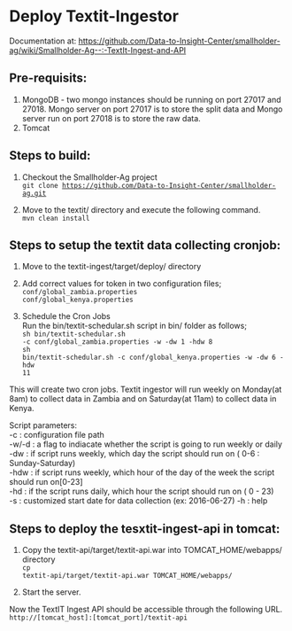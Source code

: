 Deploy Textit-Ingestor
======================

Documentation at: https://github.com/Data-to-Insight-Center/smallholder-ag/wiki/Smallholder-Ag--:-TextIt-Ingest-and-API

Pre-requisits:
--------------

1. MongoDB - two mongo instances should be running on port 27017 and 27018. Mongo server on port 27017 is to store the split data and Mongo server run on port 27018 is to store the raw data.</br>
2. Tomcat

Steps to build:
--------------

1. Checkout the Smallholder-Ag project</br>
<code>git clone https://github.com/Data-to-Insight-Center/smallholder-ag.git</code>

2. Move to the textit/ directory and execute the following command.</br>
<code>mvn clean install</code>

Steps to setup the textit data collecting cronjob:
--------------

1. Move to the textit-ingest/target/deploy/ directory

2. Add correct values for token in two configuration files;</br>
<code>conf/global_zambia.properties</code></br>
<code>conf/global_kenya.properties</code>

3. Schedule the Cron Jobs</br>
Run the bin/textit-schedular.sh script in bin/ folder as follows;</br>
<code>sh bin/textit-schedular.sh -c conf/global_zambia.properties -w -dw 1 -hdw 8</code></br>
<code>sh bin/textit-schedular.sh -c conf/global_kenya.properties -w -dw 6 -hdw 11</code>

This will create two cron jobs. Textit ingestor will run weekly on Monday(at 8am) to collect data in Zambia and on Saturday(at 11am) to collect data in Kenya.

Script parameters:</br>
-c    : configuration file path</br>
-w/-d : a flag to indiacate whether the script is going to run weekly or daily</br>
-dw   : if script runs weekly, which day the script should run on ( 0-6 : Sunday-Saturday)</br>
-hdw  : if script runs weekly, which hour of the day of the week the script should run on[0-23]</br>
-hd   : if the script runs daily, which hour the script should run on ( 0 - 23)</br>
-s    : customized start date for data collection (ex: 2016-06-27)
-h    : help

Steps to deploy the tesxtit-ingest-api in tomcat:
--------------

1. Copy the textit-api/target/textit-api.war into TOMCAT_HOME/webapps/ directory</br>
<code>cp textit-api/target/textit-api.war TOMCAT_HOME/webapps/</code>

2. Start the server.

Now the TextIT Ingest API should be accessible through the following URL.
<code>http://[tomcat_host]:[tomcat_port]/textit-api</code>
